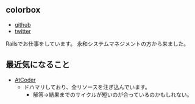 ## colorbox

* [github](https://github.com/colorbox)
* [twitter](https://twitter.com/color_box)

Railsでお仕事をしています。
永和システムマネジメントの方から来ました。

## 最近気になること

* [AtCoder](https://atcoder.jp/)
  * ドハマリしており、全リソースを注ぎ込んでいます。
    * 解答→結果までのサイクルが短いのが合っているのかもしれない。
